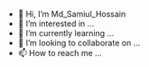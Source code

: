 - 👋 Hi, I’m Md_Samiul_Hossain
- 👀 I’m interested in ...
- 🌱 I’m currently learning ...
- 💞️ I’m looking to collaborate on ...
- 📫 How to reach me ...

<!---
575sa/575sa is a ✨ special ✨ repository because its `README.md` (this file) appears on your GitHub profile.
You can click the Preview link to take a look at your changes.
--->
